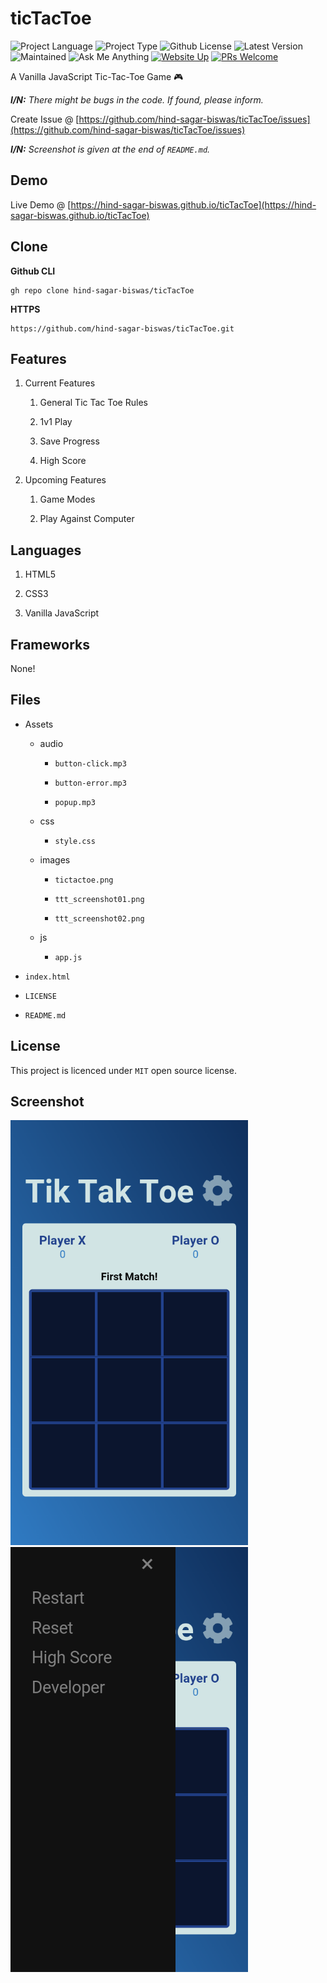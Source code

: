 # ticTacToe

![Project Language](https://img.shields.io/static/v1?label=language&message=javascript&color=yellow)
![Project Type](https://img.shields.io/static/v1?label=type&message=game&color=blue)
![Github License](https://img.shields.io/static/v1?label=license&message=MIT&color=green)
![Latest Version](https://img.shields.io/static/v1?label=latest-version&message=v1.0&color=lightgrey)
![Maintained](https://img.shields.io/static/v1?label=maintained&message=yes&color=green)
![Ask Me Anything](https://img.shields.io/static/v1?label=ask-me&message=anything&color=green)
[![Website Up](https://img.shields.io/static/v1?label=website&message=up&color=orange)](https://hind-sagar-biswas.github.io/ticTacToe)
[![PRs Welcome](https://img.shields.io/badge/PRs-welcome-brightgreen.svg?style=flat-square)](http://makeapullrequest.com)


A Vanilla JavaScript Tic-Tac-Toe Game 🎮

***I/N:** There might be bugs in the code. If found, please inform.*

Create Issue @ [https://github.com/hind-sagar-biswas/ticTacToe/issues](https://github.com/hind-sagar-biswas/ticTacToe/issues)

***I/N:** Screenshot is given at the end of `README.md`.*

## Demo

Live Demo @ [https://hind-sagar-biswas.github.io/ticTacToe](https://hind-sagar-biswas.github.io/ticTacToe)

## Clone

**Github CLI**

```
gh repo clone hind-sagar-biswas/ticTacToe
```

**HTTPS**

```
https://github.com/hind-sagar-biswas/ticTacToe.git
```

## Features

1. Current Features
  
   1. General Tic Tac Toe Rules
  
   1. 1v1 Play
  
   1. Save Progress
  
   1. High Score
  
1. Upcoming Features
  
   1. Game Modes
  
   1. Play Against Computer

## Languages

1. HTML5

1. CSS3

1. Vanilla JavaScript

## Frameworks

None!

## Files

* Assets
 
  * audio
  
    * `button-click.mp3`
  
    * `button-error.mp3`
  
    * `popup.mp3`
 
  * css
  
    * `style.css`
 
  * images
  
    * `tictactoe.png`
  
    * `ttt_screenshot01.png`
  
    * `ttt_screenshot02.png`
 
  * js
  
    * `app.js`

* `index.html`

* `LICENSE`

* `README.md`

## License

This project is licenced under `MIT` open source license.

## Screenshot

![Screenshot 01](https://github.com/hind-sagar-biswas/ticTacToe/blob/main/assets/images/ttt_screenshot01.png)
![Screenshot 02](https://github.com/hind-sagar-biswas/ticTacToe/blob/main/assets/images/ttt_screenshot02.png)
